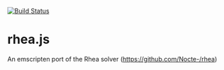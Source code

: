[![Build Status](https://travis-ci.org/babelsberg/rhea.js.svg)](https://travis-ci.org/babelsberg/rhea.js) 

# rhea.js
An emscripten port of the Rhea solver (https://github.com/Nocte-/rhea)
